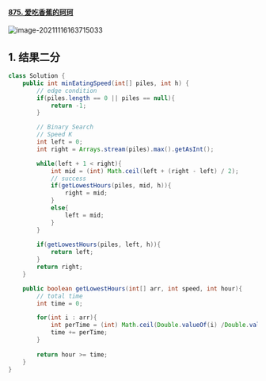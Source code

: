 #### [875. 爱吃香蕉的珂珂](https://leetcode-cn.com/problems/koko-eating-bananas/)

![image-20211116163715033](https://raw.githubusercontent.com/TWDH/Leetcode-From-Zero/pictures/img/image-20211116163715033.png)

## 1. 结果二分

```java
class Solution {
    public int minEatingSpeed(int[] piles, int h) {
        // edge condition
        if(piles.length == 0 || piles == null){
            return -1;
        }

        // Binary Search
        // Speed K
        int left = 0;
        int right = Arrays.stream(piles).max().getAsInt();

        while(left + 1 < right){
            int mid = (int) Math.ceil(left + (right - left) / 2);
            // success
            if(getLowestHours(piles, mid, h)){
                right = mid;
            }
            else{
                left = mid;
            }
        }
        
        if(getLowestHours(piles, left, h)){
            return left;
        }
        return right;
    }

    public boolean getLowestHours(int[] arr, int speed, int hour){
        // total time
        int time = 0;

        for(int i : arr){
            int perTime = (int) Math.ceil(Double.valueOf(i) /Double.valueOf(speed));
            time += perTime;
        }
        
        return hour >= time;
    }
}
```

